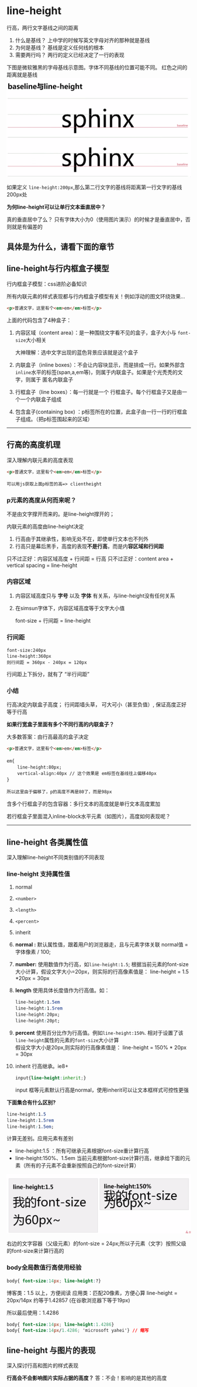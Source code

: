 # line-height

行高，两行文字基线之间的距离

1. 什么是基线？ 上中学的时候写英文字母对齐的那种就是基线
2. 为何是基线？ 基线是定义任何线的根本
3. 需要两行吗？ 两行的定义已经决定了一行的表现

下图是微软雅黑的字母基线示意图。字体不同基线的位置可能不同。
红色之间的距离就是基线
![](/assets/image/htmlcss/line_height/baseline与line-height.png)

如果定义 `line-height:200px`,那么第二行文字的基线将距离第一行文字的基线200px处

**为何line-height可以让单行文本垂直居中？**

真的垂直居中了么？
只有字体大小为0（使用图片演示）的时候才是垂直居中，否则就是有偏差的

具体是为什么，请看下面的章节
----------------

## line-height与行内框盒子模型

行内框盒子模型：css进阶必备知识

所有内联元素的样式表现都与行内框盒子模型有关！例如浮动的图文环绕效果...

```html
<p>普通文字，这里有个<em>em</em>标签</p>
```
上面的代码包含了4种盒子：

1. 内容区域（content area）：是一种围绕文字看不见的盒子，盒子大小与 `font-size`大小相关

    大神理解：选中文字出现的蓝色背景应该就是这个盒子
2. 内联盒子（inline boxes）：不会让内容块显示，而是排成一行。如果外部含`inline`水平的标签(span,a,em等)，则属于内联盒子。如果是个光秃秃的文字，则属于 匿名内联盒子

3. 行框盒子（line boxes）：每一行就是一个 行框盒子。每个行框盒子又是由一个一个内联盒子组成

4. 包含盒子(containing box) ：p标签所在的位置，此盒子由一行一行的行框盒子组成。（把p标签围起来的区域）


----

## 行高的高度机理

深入理解内联元素的高度表现
```html
<p>普通文字，这里有个<em>em</em>标签</p>

可以用js获取上面p标签的高=> clientheight
```
### p元素的高度从何而来呢？
不是由文字撑开而来的。是line-height撑开的；

内联元素的高度由line-height决定

1. 行高由于其继承性，影响无处不在，即使单行文本也不列外
2. 行高只是幕后黑手，高度的表现**不是行高**，而是内**容区域和行间距**

只不过正好：内容区域高度 + 行间距 = 行高
只不过正好：content area + vertical spacing = line-height

### 内容区域

1. 内容区域高度只与 **字号** 以及 **字体** 有关系，与line-height没有任何关系
2. 在simsun字体下，内容区域高度等于文字大小值

    font-size + 行间距 = line-height

### 行间距
```csss
font-size:240px
line-height:360px
则行间距 = 360px - 240px = 120px
```

行间距上下拆分，就有了 “半行间距”


### 小结
行高决定内联盒子高度；
行间距墙头草，
可大可小（甚至负值）,
保证高度正好等于行高

**如果行宽盒子里面有多个不同行高的内联盒子？**

大多数答案：由行高最高的盒子决定
```html
<p>普通文字，这里有个<em>em</em>标签</p>

em{
    line-height:80px;
    vertical-align:40px // 这个效果是 em标签在基线往上偏移40px
}

所以这里由于偏移了，p的高度不再是80了，而是98px
```

含多个行框盒子的包含容器：多行文本的高度就是单行文本高度累加


若行框盒子里面混入inline-block水平元素（如图片），高度如何表现呢？

------


## line-height 各类属性值
深入理解line-height不同类别值的不同表现

### line-height 支持属性值

1. normal
2. `<number>`
3. `<length>`
4. `<percent>`
5. inherit


1. **normal :**
    默认属性值，跟着用户的浏览器走，且与元素字体关联
    normal值 = 字体像素 / 100;

2. **number:**
    使用数值作为行高，如`line-height:1.5`;
    根据当前元素的font-size大小计算，假设文字大小=20px，则实际的行高像素值是：
    line-height = 1.5 *20px = 30px

3. **length**
    使用具体长度值作为行高值。如：
    ```css
    line-height:1.5em
    line-height:1.5rem
    line-height:20px;
    line-height:20pt;
    
    ```
4. **percent**
    使用百分比作为行高值。例如`line-height:150%`.
    相对于设置了该`line-height`属性的元素的`font-size`大小计算  
    假设文字大小是20px,则实际的行高像素值是：
    line-height = 150% * 20px = 30px
5. inherit
    行高继承。ie8+
    ```css
    input{line-height:inherit;}
    ```
    input 框等元素默认行高是normal，使用inherit可以让文本框样式可控性更强
    
   
**下面集合有什么区别?**
```css
line-height:1.5
line-height:1.5rem
line-height:1.5em;
```
计算无差别。应用元素有差别

* line-height:1.5 ：所有可继承元素根据font-size重计算行高
* line-height:150%、1.5em 当前元素根据font-size计算行高，继承给下面的元素（所有的子元素不会重新按照自己的font-size计算）

![](/assets/image/htmlcss/line_height/行高应用元素的差别.png)

右边的文字容器（父级元素）的font-size = 24px;所以子元素（文字）按照父级的font-size来计算行高的

### body全局数值行高使用经验
```css
body{ font-size:14px; line-height:?}
```

博客类：1.5 以上，方便阅读
应用类：匹配20像素，方便心算
line-height = 20px/14px 约等于1.42857  (在谷歌浏览器下等于19px)

所以最后使用：1.4286
```css
body{ font-size:14px; line-height:1.4286}
body{ font-size:14px/1.4286; 'microsoft yahei'} // 缩写


```


## line-height 与图片的表现
深入探讨行高和图片的样式表现

**行高会不会影响图片实际占据的高度？**
答：不会！影响的是其他的高度



